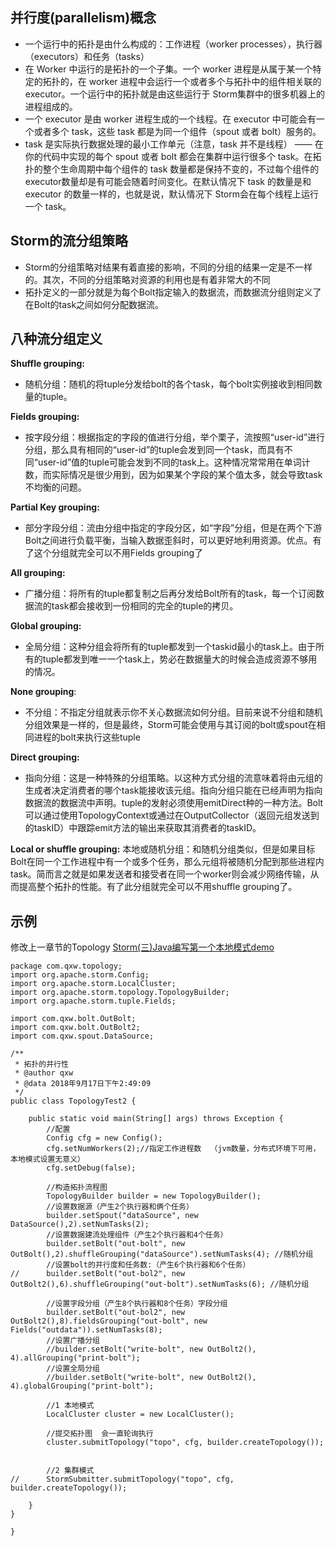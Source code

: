 并行度(parallelism)概念
------------------

 - 一个运行中的拓扑是由什么构成的：工作进程（worker processes），执行器（executors）和任务（tasks）
 - 在 Worker 中运行的是拓扑的一个子集。一个 worker 进程是从属于某一个特定的拓扑的，在 worker
   进程中会运行一个或者多个与拓扑中的组件相关联的 executor。一个运行中的拓扑就是由这些运行于 Storm集群中的很多机器上的进程组成的。
 - 一个 executor 是由 worker 进程生成的一个线程。在 executor 中可能会有一个或者多个 task，这些 task
   都是为同一个组件（spout 或者 bolt）服务的。
 - task 是实际执行数据处理的最小工作单元（注意，task 并不是线程） —— 在你的代码中实现的每个 spout 或者 bolt 都会在集群中运行很多个 task。在拓扑的整个生命周期中每个组件的 task 数量都是保持不变的，不过每个组件的 executor数量却是有可能会随着时间变化。在默认情况下 task 的数量是和 executor 的数量一样的，也就是说，默认情况下 Storm会在每个线程上运行一个 task。
 

Storm的流分组策略
-----------
 - Storm的分组策略对结果有着直接的影响，不同的分组的结果一定是不一样的。其次，不同的分组策略对资源的利用也是有着非常大的不同
 - 拓扑定义的一部分就是为每个Bolt指定输入的数据流，而数据流分组则定义了在Bolt的task之间如何分配数据流。
 

八种流分组定义
-------

**Shuffle grouping:**
 - 随机分组：随机的将tuple分发给bolt的各个task，每个bolt实例接收到相同数量的tuple。

**Fields grouping:**
 - 按字段分组：根据指定的字段的值进行分组，举个栗子，流按照“user-id”进行分组，那么具有相同的“user-id”的tuple会发到同一个task，而具有不同“user-id”值的tuple可能会发到不同的task上。这种情况常常用在单词计数，而实际情况是很少用到，因为如果某个字段的某个值太多，就会导致task不均衡的问题。

**Partial Key grouping:**
 - 部分字段分组：流由分组中指定的字段分区，如“字段”分组，但是在两个下游Bolt之间进行负载平衡，当输入数据歪斜时，可以更好地利用资源。优点。有了这个分组就完全可以不用Fields grouping了

**All grouping:**
 - 广播分组：将所有的tuple都复制之后再分发给Bolt所有的task，每一个订阅数据流的task都会接收到一份相同的完全的tuple的拷贝。

**Global grouping:**
 - 全局分组：这种分组会将所有的tuple都发到一个taskid最小的task上。由于所有的tuple都发到唯一一个task上，势必在数据量大的时候会造成资源不够用的情况。

**None grouping**:
 - 不分组：不指定分组就表示你不关心数据流如何分组。目前来说不分组和随机分组效果是一样的，但是最终，Storm可能会使用与其订阅的bolt或spout在相同进程的bolt来执行这些tuple

**Direct grouping:**
 - 指向分组：这是一种特殊的分组策略。以这种方式分组的流意味着将由元组的生成者决定消费者的哪个task能接收该元组。指向分组只能在已经声明为指向数据流的数据流中声明。tuple的发射必须使用emitDirect种的一种方法。Bolt可以通过使用TopologyContext或通过在OutputCollector（返回元组发送到的taskID）中跟踪emit方法的输出来获取其消费者的taskID。

**Local or shuffle grouping:**
本地或随机分组：和随机分组类似，但是如果目标Bolt在同一个工作进程中有一个或多个任务，那么元组将被随机分配到那些进程内task。简而言之就是如果发送者和接受者在同一个worker则会减少网络传输，从而提高整个拓扑的性能。有了此分组就完全可以不用shuffle grouping了。


示例
----
修改上一章节的Topology
[Storm(三)Java编写第一个本地模式demo](https://blog.csdn.net/u010391342/article/details/82735305)
```
package com.qxw.topology;
import org.apache.storm.Config;
import org.apache.storm.LocalCluster;
import org.apache.storm.topology.TopologyBuilder;
import org.apache.storm.tuple.Fields;

import com.qxw.bolt.OutBolt;
import com.qxw.bolt.OutBolt2;
import com.qxw.spout.DataSource;

/**
 * 拓扑的并行性
 * @author qxw
 * @data 2018年9月17日下午2:49:09
 */
public class TopologyTest2 {

	public static void main(String[] args) throws Exception {
		//配置
		Config cfg = new Config();
		cfg.setNumWorkers(2);//指定工作进程数  （jvm数量，分布式环境下可用，本地模式设置无意义）
		cfg.setDebug(false);
		
		//构造拓扑流程图
		TopologyBuilder builder = new TopologyBuilder();
		//设置数据源（产生2个执行器和俩个任务）
		builder.setSpout("dataSource", new DataSource(),2).setNumTasks(2);
		//设置数据建流处理组件（产生2个执行器和4个任务）
		builder.setBolt("out-bolt", new OutBolt(),2).shuffleGrouping("dataSource").setNumTasks(4); //随机分组
		//设置bolt的并行度和任务数:（产生6个执行器和6个任务）
//		builder.setBolt("out-bol2", new OutBolt2(),6).shuffleGrouping("out-bolt").setNumTasks(6); //随机分组
		
		//设置字段分组（产生8个执行器和8个任务）字段分组 
		builder.setBolt("out-bol2", new OutBolt2(),8).fieldsGrouping("out-bolt", new Fields("outdata")).setNumTasks(8);
		//设置广播分组
		//builder.setBolt("write-bolt", new OutBolt2(), 4).allGrouping("print-bolt");
		//设置全局分组
		//builder.setBolt("write-bolt", new OutBolt2(), 4).globalGrouping("print-bolt");
		
		//1 本地模式
		LocalCluster cluster = new LocalCluster();
		
		//提交拓扑图  会一直轮询执行
		cluster.submitTopology("topo", cfg, builder.createTopology());

		
		//2 集群模式
//		StormSubmitter.submitTopology("topo", cfg, builder.createTopology());
		
	}
}

}

```